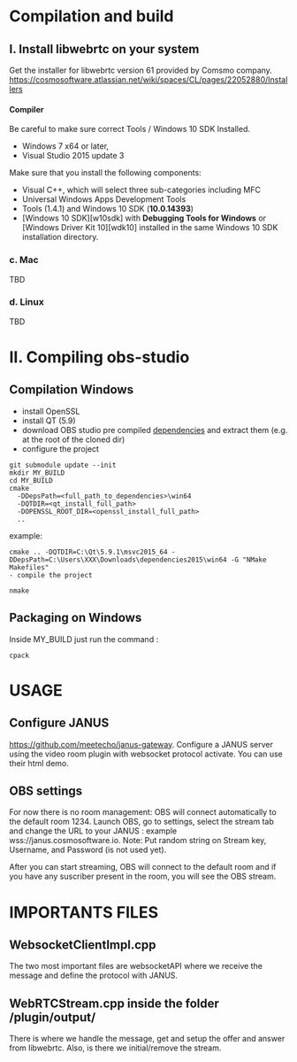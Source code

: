 # Compilation and build 


## I. Install libwebrtc on your system

Get the installer for libwebrtc version 61 provided by Comsmo company.
https://cosmosoftware.atlassian.net/wiki/spaces/CL/pages/22052880/Installers


#### Compiler

Be careful to make sure correct Tools / Windows 10 SDK Installed.

* Windows 7 x64 or later,
* Visual Studio 2015 update 3

Make sure that you install the following components:
  
* Visual C++, which will select three sub-categories including MFC
* Universal Windows Apps Development Tools
* Tools (1.4.1) and Windows 10 SDK (**10.0.14393**)
* [Windows 10 SDK][w10sdk] with **Debugging Tools for Windows** or
  [Windows Driver Kit 10][wdk10] installed in the same Windows 10 SDK
  installation directory.

### c. Mac

TBD 

### d. Linux

TBD


# II. Compiling obs-studio

## Compilation Windows

- install OpenSSL
- install QT (5.9)
- download OBS studio pre compiled [dependencies](https://obsproject.com/downloads/dependencies2015.zip) and extract them (e.g. at the root of the cloned dir)
- configure the project

```
git submodule update --init
mkdir MY_BUILD
cd MY_BUILD
cmake
  -DDepsPath=<full_path_to_dependencies>\win64
  -DQTDIR=<qt_install_full_path>
  -DOPENSSL_ROOT_DIR=<openssl_install_full_path>
  ..
```

example:

```
cmake .. -DQTDIR=C:\Qt\5.9.1\msvc2015_64 -DDepsPath=C:\Users\XXX\Downloads\dependencies2015\win64 -G "NMake Makefiles"
- compile the project
```
```
nmake
```

## Packaging on Windows

Inside MY_BUILD just run the command :

```
cpack
```

# USAGE

## Configure JANUS

https://github.com/meetecho/janus-gateway.
Configure a JANUS server using the video room plugin with websocket protocol activate. You can use their html demo.


## OBS settings

For now there is no room management: OBS will connect automatically to the default room 1234.
Launch OBS, go to settings, select the stream tab and change the URL to your JANUS : example wss://janus.cosmosoftware.io.
Note: Put random string on Stream key, Username, and Password (is not used yet). 

After you can start streaming, OBS will connect to the default room and if you have any suscriber present in the room, you will see the OBS stream.

# IMPORTANTS FILES

## WebsocketClientImpl.cpp

The two most important files are websocketAPI where we receive the message and define the protocol with JANUS. 

## WebRTCStream.cpp inside the folder /plugin/output/

There is where we handle the message, get and setup the offer and answer from libwebrtc. Also, is there we initial/remove the stream.


